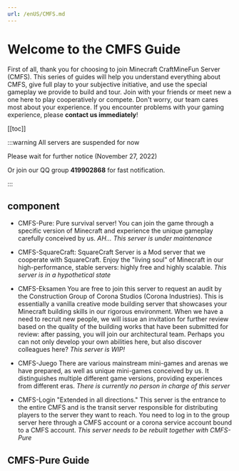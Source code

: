 ```yaml
---
url: /enUS/CMFS.md
---
```

# Welcome to the CMFS Guide

First of all, thank you for choosing to join Minecraft CraftMineFun Server (CMFS). This series of guides will help you understand everything about CMFS, give full play to your subjective initiative, and use the special gameplay we provide to build and tour.
Join with your friends or meet new a one here to play cooperatively or compete.
Don't worry, our team cares most about your experience.
If you encounter problems with your gaming experience, please **contact us immediately**!

\[\[toc]]

:::warning All servers are suspended for now

Please wait for further notice (November 27, 2022)

Or join our QQ group **419902868** for fast notification.

:::

## component

* CMFS-Pure: Pure survival server! You can join the game through a specific version of Minecraft and experience the unique gameplay carefully conceived by us. *AH... This server is under maintenance*

* CMFS-SquareCraft: SquareCraft Server is a Mod server that we cooperate with SquareCraft. Enjoy the "living soul" of Minecraft in our high-performance, stable servers: highly free and highly scalable. *This server is in a hypothetical state*

* CMFS-Eksamen You are free to join this server to request an audit by the Construction Group of Corona Studios (Corona Industries). This is essentially a vanilla creative mode building server that showcases your Minecraft building skills in our rigorous environment. When we have a need to recruit new people, we will issue an invitation for further review based on the quality of the building works that have been submitted for review: after passing, you will join our architectural team. Perhaps you can not only develop your own abilities here, but also discover colleagues here? *This server is WIP!*

* CMFS-Juego There are various mainstream mini-games and arenas we have prepared, as well as unique mini-games conceived by us. It distinguishes multiple different game versions, providing experiences from different eras. *There is currently no person in charge of this server*

* CMFS-Login "Extended in all directions." This server is the entrance to the entire CMFS and is the transit server responsible for distributing players to the server they want to reach. You need to log in to the group server here through a CMFS account or a corona service account bound to a CMFS account. *This server needs to be rebuilt together with CMFS-Pure*

## CMFS-Pure Guide

